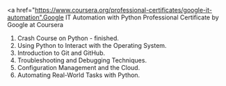 <a href="https://www.coursera.org/professional-certificates/google-it-automation".Google IT Automation with Python Professional Certificate</a>  by Google at Coursera
1. Crash Course on Python - finished.
2. Using Python to Interact with the Operating System.
3. Introduction to Git and GitHub.
4. Troubleshooting and Debugging Techniques.
5. Configuration Management and the Cloud.
6. Automating Real-World Tasks with Python.
